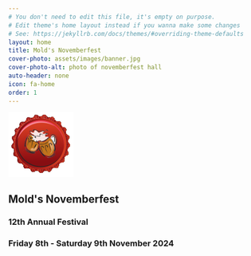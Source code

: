 ```yaml
---
# You don't need to edit this file, it's empty on purpose.
# Edit theme's home layout instead if you wanna make some changes
# See: https://jekyllrb.com/docs/themes/#overriding-theme-defaults
layout: home
title: Mold's Novemberfest
cover-photo: assets/images/banner.jpg
cover-photo-alt: photo of novemberfest hall
auto-header: none
icon: fa-home
order: 1
---
```

<strong>
	<img src="assets/images/avatar.png"/>
	<h2>Mold's Novemberfest</h2>
	<h3>12th Annual Festival</h3>
	<h3>Friday 8th - Saturday 9th November 2024</h3>
	<br />
	<!--a href="https://pretix.eu/moldnovemberfest/11th/" class="button scrolly">Buy Tickets</a-->
</strong>
